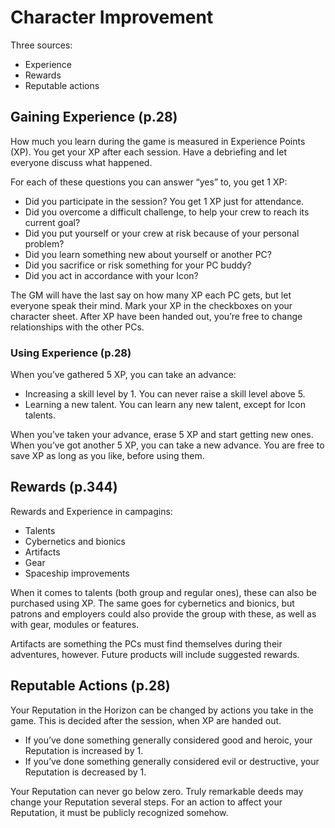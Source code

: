 # Character Improvement

Three sources:

* Experience
* Rewards
* Reputable actions

## Gaining Experience (p.28)

How much you learn during the game is measured in Experience Points (XP).
You get your XP after each session. Have a debriefing and let everyone discuss what happened. 

For each of these questions you can answer “yes” to, you get 1 XP:

* Did you participate in the session? You get 1 XP just for attendance.
* Did you overcome a difficult challenge, to help your crew to reach its current goal?
* Did you put yourself or your crew at risk because of your personal problem?
* Did you learn something new about yourself or another PC?
* Did you sacrifice or risk something for your PC buddy?
* Did you act in accordance with your Icon?

The GM will have the last say on how many XP each PC gets, but let everyone speak their mind. Mark your XP in the checkboxes
on your character sheet. After XP have been handed out, you’re free to change relationships with the other PCs.

### Using Experience (p.28)

When you’ve gathered 5 XP, you can take an advance:

* Increasing a skill level by 1. You can never raise a skill level above 5.
* Learning a new talent. You can learn any new talent, except for Icon talents.

When you’ve taken your advance, erase 5 XP and start getting new ones.
When you’ve got another 5 XP, you can take a new advance.
You are free to save XP as long as you like, before using them.

## Rewards (p.344)

Rewards and Experience in campagins:

* Talents
* Cybernetics and bionics
* Artifacts
* Gear
* Spaceship improvements

When it comes to talents (both group and regular ones), these can also be purchased using XP.
The same goes for cybernetics and bionics, but patrons and employers could also provide the group with these, as well as with gear, modules or features.

Artifacts are something the PCs must find themselves during their adventures, however. Future products will include suggested rewards.

## Reputable Actions (p.28)

Your Reputation in the Horizon can be changed by actions you take in the game.
This is decided after the session, when XP are handed out.

* If you’ve done something generally considered good and heroic, your Reputation is increased by 1.
* If you’ve done something generally considered evil or destructive, your Reputation is decreased by 1.

Your Reputation can never go below zero. Truly remarkable deeds may change your Reputation several steps. For an action to affect your Reputation, it must be publicly recognized somehow.
